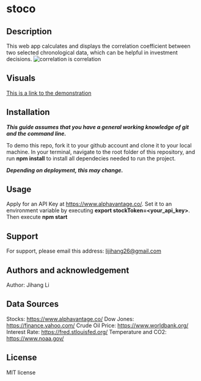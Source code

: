 # stoco

## Description

This web app calculates and displays the correlation coefficient between two selected chronological data, which can be helpful in investment decisions.
![correlation is correlation](https://ibb.co/rFzSv9H)

## Visuals

[This is a link to the demonstration](https://morning-stream-12779.herokuapp.com/)

## Installation

***This guide assumes that you have a general working knowledge of git and the command line.***

To demo this repo, fork it to your github account and clone it to your local machine. In your terminal, navigate to the root folder of this repository, and run **npm install** to install all dependecies needed to run the project.

***Depending on deployment, this may change.***

## Usage

Apply for an API Key at https://www.alphavantage.co/. Set it to an environment variable by executing **export stockToken=<your_api_key>**. Then execute **npm start**

## Support

For support, please email this address: lijihang26@gmail.com

## Authors and acknowledgement

Author: Jihang Li

## Data Sources

Stocks: https://www.alphavantage.co/
Dow Jones: https://finance.yahoo.com/
Crude Oil Price: https://www.worldbank.org/
Interest Rate: https://fred.stlouisfed.org/
Temperature and CO2: https://www.noaa.gov/

## License

MIT license
